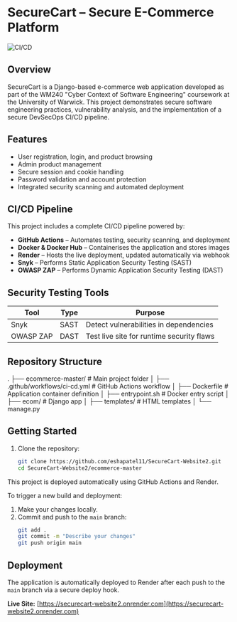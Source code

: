 # SecureCart – Secure E-Commerce Platform

![CI/CD](https://img.shields.io/github/workflow/status/eshapatel11/SecureCart-Website2/CI%20Pipeline%20with%20Snyk%20and%20ZAP%20for%20Render)

## Overview

SecureCart is a Django-based e-commerce web application developed as part of the WM240 "Cyber Context of Software Engineering" coursework at the University of Warwick. This project demonstrates secure software engineering practices, vulnerability analysis, and the implementation of a secure DevSecOps CI/CD pipeline.

## Features

- User registration, login, and product browsing
- Admin product management
- Secure session and cookie handling
- Password validation and account protection
- Integrated security scanning and automated deployment

## CI/CD Pipeline

This project includes a complete CI/CD pipeline powered by:

- **GitHub Actions** – Automates testing, security scanning, and deployment
- **Docker & Docker Hub** – Containerises the application and stores images
- **Render** – Hosts the live deployment, updated automatically via webhook
- **Snyk** – Performs Static Application Security Testing (SAST)
- **OWASP ZAP** – Performs Dynamic Application Security Testing (DAST)

## Security Testing Tools

| Tool       | Type   | Purpose                                      |
|------------|--------|----------------------------------------------|
| Snyk       | SAST   | Detect vulnerabilities in dependencies       |
| OWASP ZAP  | DAST   | Test live site for runtime security flaws    |


## Repository Structure

.
├── ecommerce-master/ # Main project folder
│ ├── .github/workflows/ci-cd.yml # GitHub Actions workflow
│ ├── Dockerfile # Application container definition
│ ├── entrypoint.sh # Docker entry script
│ ├── ecom/ # Django app
│ ├── templates/ # HTML templates
│ └── manage.py


## Getting Started

1. Clone the repository:
   ```bash
   git clone https://github.com/eshapatel11/SecureCart-Website2.git
   cd SecureCart-Website2/ecommerce-master

This project is deployed automatically using GitHub Actions and Render.

To trigger a new build and deployment:

1. Make your changes locally.
2. Commit and push to the `main` branch:
   ```bash
   git add .
   git commit -m "Describe your changes"
   git push origin main

## Deployment

The application is automatically deployed to Render after each push to the `main` branch via a secure deploy hook.

**Live Site:** [https://securecart-website2.onrender.com](https://securecart-website2.onrender.com)



